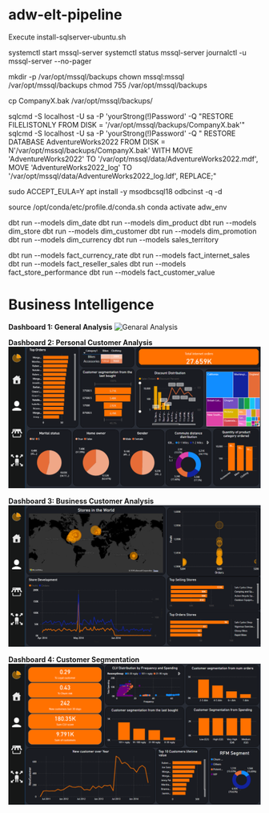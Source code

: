 # adw-elt-pipeline

Execute install-sqlserver-ubuntu.sh


systemctl start mssql-server
systemctl status mssql-server
journalctl -u mssql-server --no-pager


mkdir -p /var/opt/mssql/backups
chown mssql:mssql /var/opt/mssql/backups
chmod 755 /var/opt/mssql/backups

cp CompanyX.bak /var/opt/mssql/backups/

sqlcmd -S localhost -U sa -P 'yourStrong(!)Password' -Q "RESTORE FILELISTONLY FROM DISK = '/var/opt/mssql/backups/CompanyX.bak'"
sqlcmd -S localhost -U sa -P 'yourStrong(!)Password' -Q "
RESTORE DATABASE AdventureWorks2022
FROM DISK = N'/var/opt/mssql/backups/CompanyX.bak'
WITH MOVE 'AdventureWorks2022' TO '/var/opt/mssql/data/AdventureWorks2022.mdf',
     MOVE 'AdventureWorks2022_log' TO '/var/opt/mssql/data/AdventureWorks2022_log.ldf',
     REPLACE;"

sudo ACCEPT_EULA=Y apt install -y msodbcsql18
odbcinst -q -d

source /opt/conda/etc/profile.d/conda.sh
conda activate adw_env

dbt run --models dim_date
dbt run --models dim_product
dbt run --models dim_store
dbt run --models dim_customer
dbt run --models dim_promotion
dbt run --models dim_currency
dbt run --models sales_territory

dbt run --models fact_currency_rate
dbt run --models fact_internet_sales
dbt run --models fact_reseller_sales
dbt run --models fact_store_performance
dbt run --models fact_customer_value

# Business Intelligence
**Dashboard 1: General Analysis**
![Genaral Analysis](\adw-elt-pipeline\images\1.png "General Analysis")

**Dashboard 2: Personal Customer Analysis**
![Personal Customer Analysis](images\2.png "Personal Customer Analysis")

**Dashboard 3: Business Customer Analysis**
![Business Customer Analysis](images\3.png "Business Customer Analysis")

**Dashboard 4: Customer Segmentation**
![Customer Segmentation](images\4.png "Customer Segmentation")

